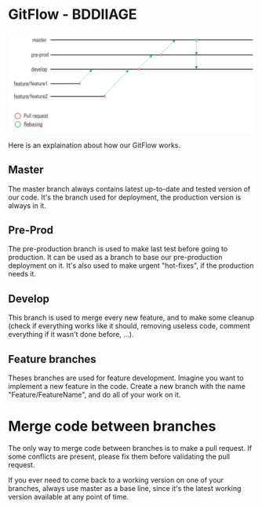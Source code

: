 # GitFlow - BDDIIAGE

![image.png](/.attachments/image-3fe1095d-9094-40ce-9eea-ffb893df4b1a.png)

Here is an explaination about how our GitFlow works.

## Master

The master branch always contains latest up-to-date and tested version of our code. It's the branch used for deployment, the production version is always in it.

## Pre-Prod

The pre-production branch is used to make last test before going to production. It can be used as a branch to base our pre-production deployment on it. It's also used to make urgent "hot-fixes", if the production needs it.

## Develop

This branch is used to merge every new feature, and to make some cleanup (check if everything works like it should, removing useless code, comment everything if it wasn't done before, ...).

## Feature branches

Theses branches are used for feature development. Imagine you want to implement a new feature in the code. Create a new branch with the name "Feature/FeatureName", and do all of your work on it.

# Merge code between branches

The only way to merge code between branches is to make a pull request. If some conflicts are present, please fix them before validating the pull request.

If you ever need to come back to a working version on one of your branches, always use master as a base line, since it's the latest working version available at any point of time.